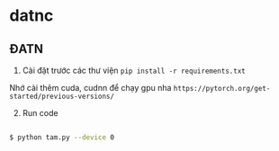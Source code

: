 # datnc
## ĐATN
1. Cài đặt trước các thư viện 
`pip install -r requirements.txt`

Nhớ cài thêm cuda, cudnn để chạy gpu nha
`https://pytorch.org/get-started/previous-versions/`

2. Run code

```bash

$ python tam.py --device 0

```
